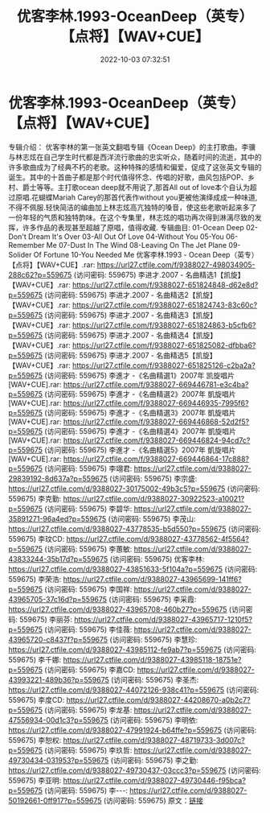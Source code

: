 ﻿---
title: 优客李林.1993-OceanDeep（英专）【点将】【WAV+CUE】
date: 2022-10-03 07:32:51
categories: WAV车载音乐、镜像
tags: 华语中文
---
# 优客李林.1993-OceanDeep（英专）【点将】【WAV+CUE】

专辑介绍：
优客李林的第一张英文翻唱专辑《Ocean
Deep》的主打歌曲。李骥与林志炫在自己学生时代都是西洋流行歌曲的忠实听众，随着时间的流逝，其中的许多歌曲成为了经典不朽的老歌。这种特殊的感情和偏爱，促成了这张英文专辑的诞生。其中的十首曲子都是那个时代值得怀念、传唱的好歌，曲风包括POP、乡村、爵士等等。主打歌ocean
deep就不用说了,那首All out of love本个自认为超过原唱.花蝴蝶Mariah Carey的那首代表作without
you更被他演绎成成一种味道,不得不佩服.轻快简洁的编曲加上林志炫高亢独特的嗓音，使这些老歌听起来多了一份年轻的气质和独特韵味。在这个专集里，林志炫的唱功再次得到淋漓尽致的发挥，许多作品的表现甚至超越了原唱，值得收藏.
专辑曲目:
01-Ocean Deep
02-Don't Dream It's Over
03-All Out Of Love
04-Without You
05-You
06-Remember Me
07-Dust In The Wind
08-Leaving On The Jet Plane
09-Solider Of Fortune
10-You Needed Me
优客李林.1993 - Ocean Deep（英专）【点将】【WAV+CUE】.rar: https://url27.ctfile.com/f/9388027-498034905-288c62?p=559675
(访问密码: 559675)
李进才.2007 - 名曲精选1【凯旋】【WAV+CUE】.rar: https://url27.ctfile.com/f/9388027-651824848-d62e8d?p=559675
(访问密码: 559675)
李进才.2007 - 名曲精选2【凯旋】【WAV+CUE】.rar: https://url27.ctfile.com/f/9388027-651824743-83c60c?p=559675
(访问密码: 559675)
李进才.2007 - 名曲精选3【凯旋】【WAV+CUE】.rar: https://url27.ctfile.com/f/9388027-651824863-b5cfb6?p=559675
(访问密码: 559675)
李进才.2007 - 名曲精选4【凯旋】【WAV+CUE】.rar: https://url27.ctfile.com/f/9388027-651825082-dfbba6?p=559675
(访问密码: 559675)
李进才.2007 - 名曲精选5【凯旋】【WAV+CUE】.rar: https://url27.ctfile.com/f/9388027-651825126-c2ba2a?p=559675
(访问密码: 559675)
李進才 -《名曲精選1》2007年 凯旋唱片[WAV+CUE].rar: https://url27.ctfile.com/f/9388027-669446781-e3c4ba?p=559675
(访问密码: 559675)
李進才 -《名曲精選2》2007年 凱旋唱片[WAV+CUE].rar: https://url27.ctfile.com/f/9388027-669446935-7995f6?p=559675
(访问密码: 559675)
李進才 -《名曲精選3》2007年 凱旋唱片[WAV+CUE].rar: https://url27.ctfile.com/f/9388027-669446868-52d2f5?p=559675
(访问密码: 559675)
李進才 -《名曲精選4》2007年 凱旋唱片[WAV+CUE].rar: https://url27.ctfile.com/f/9388027-669446824-94cd7c?p=559675
(访问密码: 559675)
李進才 -《名曲精選5》2007年 凱旋唱片[WAV+CUE].rar: https://url27.ctfile.com/f/9388027-669446864-17c888?p=559675
(访问密码: 559675)
李翊君: https://url27.ctfile.com/d/9388027-29839192-8d637a?p=559675
(访问密码: 559675)
李宗盛: https://url27.ctfile.com/d/9388027-30175002-49b3c5?p=559675
(访问密码: 559675)
李克勤: https://url27.ctfile.com/d/9388027-30922523-a10021?p=559675
(访问密码: 559675)
李碧华: https://url27.ctfile.com/d/9388027-35891271-96a4ed?p=559675
(访问密码: 559675)
李茂山: https://url27.ctfile.com/d/9388027-43778535-b5d550?p=559675
(访问密码: 559675)
李玟CD: https://url27.ctfile.com/d/9388027-43778562-4f5564?p=559675
(访问密码: 559675)
李蕙敏: https://url27.ctfile.com/d/9388027-43833244-35b17d?p=559675
(访问密码: 559675)
优客李林: https://url27.ctfile.com/d/9388027-43851633-5f104a?p=559675
(访问密码: 559675)
李荣浩: https://url27.ctfile.com/d/9388027-43965699-141ff6?p=559675
(访问密码: 559675)
李国祥: https://url27.ctfile.com/d/9388027-43965705-37c16d?p=559675
(访问密码: 559675)
李采霞: https://url27.ctfile.com/d/9388027-43965708-460b27?p=559675
(访问密码: 559675)
李丽芬: https://url27.ctfile.com/d/9388027-43965717-1210f5?p=559675
(访问密码: 559675)
李佳薇: https://url27.ctfile.com/d/9388027-43965720-c8437f?p=559675
(访问密码: 559675)
李慧珍: https://url27.ctfile.com/d/9388027-43985112-fe9ab7?p=559675
(访问密码: 559675)
李千娜: https://url27.ctfile.com/d/9388027-43985118-18751e?p=559675
(访问密码: 559675)
李嘉CD: https://url27.ctfile.com/d/9388027-43993221-489b36?p=559675
(访问密码: 559675)
李圣杰: https://url27.ctfile.com/d/9388027-44072126-938c41?p=559675
(访问密码: 559675)
李度CD: https://url27.ctfile.com/d/9388027-44208670-a0b2c7?p=559675
(访问密码: 559675)
李龙基: https://url27.ctfile.com/d/9388027-47556934-00d1c3?p=559675
(访问密码: 559675)
李明依: https://url27.ctfile.com/d/9388027-47991924-b64ffe?p=559675
(访问密码: 559675)
李恕权: https://url27.ctfile.com/d/9388027-48719733-3d007c?p=559675
(访问密码: 559675)
李玖哲: https://url27.ctfile.com/d/9388027-49730434-031953?p=559675
(访问密码: 559675)
李之勤: https://url27.ctfile.com/d/9388027-49730437-03ccc3?p=559675
(访问密码: 559675)
李亚明: https://url27.ctfile.com/d/9388027-49730446-f95bca?p=559675
(访问密码: 559675)
李---: https://url27.ctfile.com/d/9388027-50192661-0ff917?p=559675
(访问密码: 559675)
原文：[链接](https://blog.sina.com.cn/s/blog_1647c7e7601030zqa.html)